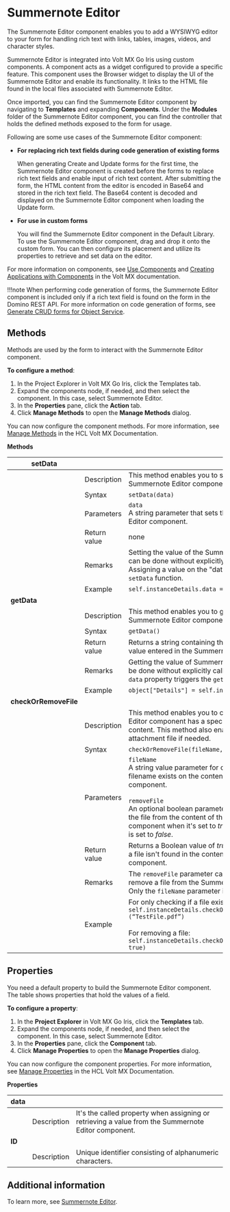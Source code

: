 # Summernote Editor 

The Summernote Editor component enables you to add a WYSIWYG editor to your form for handling rich text with links, tables, images, videos, and character styles. 

Summernote Editor is integrated into Volt MX Go Iris using custom components. A component acts as a widget configured to provide a specific feature. This component uses the Browser widget to display the UI of the Summernote Editor and enable its functionality. It links to the HTML file found in the local files associated with Summernote Editor. 

Once imported, you can find the Summernote Editor component by navigating to **Templates** and expanding **Components**. Under the **Modules** folder of the Summernote Editor component, you can find the controller that holds the defined methods exposed to the form for usage.

Following are some use cases of the Summernote Editor component:

- **For replacing rich text fields during code generation of existing forms**

    When generating Create and Update forms for the first time, the Summernote Editor component is created before the forms to replace rich text fields and enable input of rich text content. After submitting the form, the HTML content from the editor is encoded in Base64 and stored in the rich text field. The Base64 content is decoded and displayed on the Summernote Editor component when loading the Update form. 

- **For use in custom forms**

    You will find the Summernote Editor component in the Default Library. To use the Summernote Editor component, drag and drop it onto the custom form. You can then configure its placement and utilize its properties to retrieve and set data on the editor.

For more information on components, see [Use Components](https://opensource.hcltechsw.com/volt-mx-docs/95/docs/documentation/Iris/iris_user_guide/Content/C_UsingComponents.html) and [Creating Applications with Components](https://opensource.hcltechsw.com/volt-mx-docs/95/docs/documentation/Iris/iris_user_guide/Content/C_DesigningWorkingWithComponents.html) in the Volt MX documentation.

!!!note
    When performing code generation of forms, the Summernote Editor component is included only if a rich text field is found on the form in the Domino REST API. For more information on code generation of forms, see [Generate CRUD forms for Object Service](../howto/codegen.md).

## Methods

Methods are used by the form to interact with the Summernote Editor component.

**To configure a method**:

1. In the Project Explorer in Volt MX Go Iris, click the Templates tab.
2. Expand the components node, if needed, and then select the component. In this case, select Summernote Editor.
3. In the **Properties** pane, click the **Action** tab.
4. Click **Manage Methods** to open the **Manage Methods** dialog.

You can now configure the component methods. For more information, see [Manage Methods](https://opensource.hcltechsw.com/volt-mx-docs/95/docs/documentation/Iris/iris_user_guide/Content/C_CreatingComponent.html#manage-methods-of-a-component-with-a-contract) in the HCL Volt MX Documentation.

**Methods**

|setData| | |
|---|---|---|
||Description|This method enables you to set a value for the Summernote Editor component.|
||Syntax|`setData(data)`|
||Parameters|`data`<br>A string parameter that sets the value of the Summernote Editor component.|
||Return value|none|
||Remarks|Setting the value of the Summernote Editor component can be done without explicitly calling the syntax. Assigning a value on the "data" property triggers the `setData` function. 
||Example|`self.instanceDetails.data = "Test"`|
|**getData**| | |
||Description|This method enables you to get the value of the Summernote Editor component.|
||Syntax|`getData()`|
||Return value|Returns a string containing the HTML string content of the value entered in the Summernote Editor component.|
||Remarks|Getting the value of Summernote Editor component can be done without explicitly calling the syntax. Calling the `data` property triggers the `getData` function.|
||Example|`object["Details"] = self.instanceDetails.data`|
|**checkOrRemoveFile**|||
||Description|This method enables you to check if the Summernote Editor component has a specific attachment on its content. This method also enables you to remove the attachment file if needed.|
||Syntax|`checkOrRemoveFile(fileName, removeFile = false)`|
||Parameters|`fileName`</br> A string value parameter for checking if a specified filename exists on the content of the Summernote Editor component. </br></br> `removeFile` </br> An optional boolean parameter for enabling the removal of the file from the content of the Summernote Editor component when it's set to *true*. By default, the parameter is set to *false*.|
||Return value|Returns a Boolean value of *true* if a file exists, and *false* if a file isn't found in the content ofthe  Summernote Editor component.|
||Remarks|The `removeFile` parameter can be left out if you won't remove a file from the Summernote Editor component. Only the `fileName` parameter is required.|
||Example|For only checking if a file exists: </br> `self.instanceDetails.checkOrRemoveFile (“TestFile.pdf”)` </br></br> For removing a file:</br> `self.instanceDetails.checkOrRemoveFile(“TestFile.pdf”, true)`|

## Properties

You need a default property to build the Summernote Editor component. The table shows properties that hold the values of a field. 

**To configure a property**:

1. In the **Project Explorer** in Volt MX Go Iris, click the **Templates** tab.
2. Expand the components node, if needed, and then select the component. In this case, select Summernote Editor. 
3. In the **Properties** pane, click the **Component** tab.
4. Click **Manage Properties** to open the **Manage Properties** dialog.

You can now configure the component properties. For more information, see [Manage Properties](https://opensource.hcltechsw.com/volt-mx-docs/95/docs/documentation/Iris/iris_user_guide/Content/C_CreatingComponent.html#manage-properties-of-a-component-with-a-contract) in the HCL Volt MX Documentation.

**Properties**

|data|||
|---|---|---|
||Description|It's the called property when assigning or retrieving a value from the Summernote Editor component.|
|**ID**|||
||Description|Unique identifier consisting of alphanumeric characters.|

## Additional information

To learn more, see [Summernote Editor](https://summernote.org/).